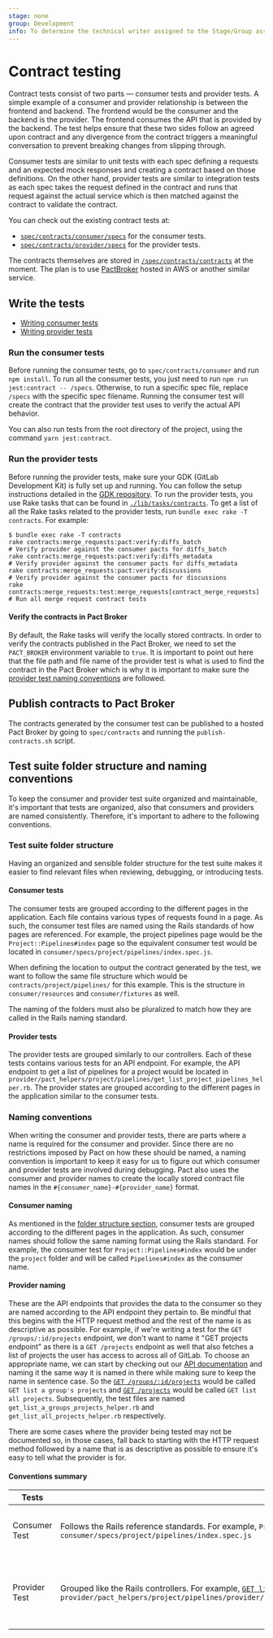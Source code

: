 ```yaml
---
stage: none
group: Development
info: To determine the technical writer assigned to the Stage/Group associated with this page, see https://about.gitlab.com/handbook/product/ux/technical-writing/#assignments
---
```


# Contract testing

Contract tests consist of two parts — consumer tests and provider tests. A simple example of a consumer and provider relationship is between the frontend and backend. The frontend would be the consumer and the backend is the provider. The frontend consumes the API that is provided by the backend. The test helps ensure that these two sides follow an agreed upon contract and any divergence from the contract triggers a meaningful conversation to prevent breaking changes from slipping through.

Consumer tests are similar to unit tests with each spec defining a requests and an expected mock responses and creating a contract based on those definitions. On the other hand, provider tests are similar to integration tests as each spec takes the request defined in the contract and runs that request against the actual service which is then matched against the contract to validate the contract.

You can check out the existing contract tests at:

- [`spec/contracts/consumer/specs`](https://gitlab.com/gitlab-org/gitlab/-/tree/master/spec/contracts/consumer/specs) for the consumer tests.
- [`spec/contracts/provider/specs`](https://gitlab.com/gitlab-org/gitlab/-/tree/master/spec/contracts/provider/specs) for the provider tests.

The contracts themselves are stored in [`/spec/contracts/contracts`](https://gitlab.com/gitlab-org/gitlab/-/tree/master/spec/contracts/contracts) at the moment. The plan is to use [PactBroker](https://docs.pact.io/pact_broker/docker_images) hosted in AWS or another similar service.

## Write the tests

- [Writing consumer tests](consumer_tests.md)
- [Writing provider tests](provider_tests.md)

### Run the consumer tests

Before running the consumer tests, go to `spec/contracts/consumer` and run `npm install`. To run all the consumer tests, you just need to run `npm run jest:contract -- /specs`. Otherwise, to run a specific spec file, replace `/specs` with the specific spec filename. Running the consumer test will create the contract that the provider test uses to verify the actual API behavior.

You can also run tests from the root directory of the project, using the command `yarn jest:contract`.

### Run the provider tests

Before running the provider tests, make sure your GDK (GitLab Development Kit) is fully set up and running. You can follow the setup instructions detailed in the [GDK repository](https://gitlab.com/gitlab-org/gitlab-development-kit/-/tree/main). To run the provider tests, you use Rake tasks that can be found in [`./lib/tasks/contracts`](https://gitlab.com/gitlab-org/gitlab/-/tree/master/lib/tasks/contracts). To get a list of all the Rake tasks related to the provider tests, run `bundle exec rake -T contracts`. For example:

```shell
$ bundle exec rake -T contracts
rake contracts:merge_requests:pact:verify:diffs_batch                                   # Verify provider against the consumer pacts for diffs_batch
rake contracts:merge_requests:pact:verify:diffs_metadata                                # Verify provider against the consumer pacts for diffs_metadata
rake contracts:merge_requests:pact:verify:discussions                                   # Verify provider against the consumer pacts for discussions
rake contracts:merge_requests:test:merge_requests[contract_merge_requests]              # Run all merge request contract tests
```

#### Verify the contracts in Pact Broker

By default, the Rake tasks will verify the locally stored contracts. In order to verify the contracts published in the Pact Broker, we need to set the `PACT_BROKER` environment variable to `true`. It is important to point out here that the file path and file name of the provider test is what is used to find the contract in the Pact Broker which is why it is important to make sure the [provider test naming conventions](#provider-naming) are followed.

## Publish contracts to Pact Broker

The contracts generated by the consumer test can be published to a hosted Pact Broker by going to `spec/contracts` and running the `publish-contracts.sh` script.

## Test suite folder structure and naming conventions

To keep the consumer and provider test suite organized and maintainable, it's important that tests are organized, also that consumers and providers are named consistently. Therefore, it's important to adhere to the following conventions.

### Test suite folder structure

Having an organized and sensible folder structure for the test suite makes it easier to find relevant files when reviewing, debugging, or introducing tests.

#### Consumer tests

The consumer tests are grouped according to the different pages in the application. Each file contains various types of requests found in a page. As such, the consumer test files are named using the Rails standards of how pages are referenced. For example, the project pipelines page would be the `Project::Pipelines#index` page so the equivalent consumer test would be located in `consumer/specs/project/pipelines/index.spec.js`.

When defining the location to output the contract generated by the test, we want to follow the same file structure which would be `contracts/project/pipelines/` for this example. This is the structure in `consumer/resources` and `consumer/fixtures` as well.

The naming of the folders must also be pluralized to match how they are called in the Rails naming standard.

#### Provider tests

The provider tests are grouped similarly to our controllers. Each of these tests contains various tests for an API endpoint. For example, the API endpoint to get a list of pipelines for a project would be located in `provider/pact_helpers/project/pipelines/get_list_project_pipelines_helper.rb`. The provider states are grouped according to the different pages in the application similar to the consumer tests.

### Naming conventions

When writing the consumer and provider tests, there are parts where a name is required for the consumer and provider. Since there are no restrictions imposed by Pact on how these should be named, a naming convention is important to keep it easy for us to figure out which consumer and provider tests are involved during debugging. Pact also uses the consumer and provider names to create the locally stored contract file names in the `#{consumer_name}-#{provider_name}` format.

#### Consumer naming

As mentioned in the [folder structure section](#consumer-tests), consumer tests are grouped according to the different pages in the application. As such, consumer names should follow the same naming format using the Rails standard. For example, the consumer test for `Project::Pipelines#index` would be under the `project` folder and will be called `Pipelines#index` as the consumer name.

#### Provider naming

These are the API endpoints that provides the data to the consumer so they are named according to the API endpoint they pertain to. Be mindful that this begins with the HTTP request method and the rest of the name is as descriptive as possible. For example, if we're writing a test for the `GET /groups/:id/projects` endpoint, we don't want to name it "GET projects endpoint" as there is a `GET /projects` endpoint as well that also fetches a list of projects the user has access to across all of GitLab. To choose an appropriate name, we can start by checking out our [API documentation](../../../api/api_resources.md) and naming it the same way it is named in there while making sure to keep the name in sentence case. So the [`GET /groups/:id/projects`](../../../api/groups.md#list-a-groups-projects) would be called `GET list a group's projects` and [`GET /projects`](../../../api/projects.md#list-all-projects) would be called `GET list all projects`. Subsequently, the test files are named `get_list_a_groups_projects_helper.rb` and `get_list_all_projects_helper.rb` respectively.

There are some cases where the provider being tested may not be documented so, in those cases, fall back to starting with the HTTP request method followed by a name that is as descriptive as possible to ensure it's easy to tell what the provider is for.

#### Conventions summary

| Tests | Folder structure | Naming convention |
| ----- | ---------------- | ----------------- |
| Consumer Test | Follows the Rails reference standards. For example, `Project::Pipelines#index` would be `consumer/specs/project/pipelines/index.spec.js` | Follows the Rails naming standard. For example, `Project::Pipelines#index` would be `Pipelines#index` within the `project` folder. |
| Provider Test | Grouped like the Rails controllers. For example, [`GET list project pipelines` API endpoint](../../../api/pipelines.md#list-project-pipelines) would be `provider/pact_helpers/project/pipelines/provider/pact_helpers/project/pipelines/get_list_project_pipelines_helper.rb` | Follows the API documentation naming scheme in sentence case. For example, [`GET /projects/:id/pipelines`](../../../api/pipelines.md#list-project-pipelines) would be called `GET list project pipelines`. |

